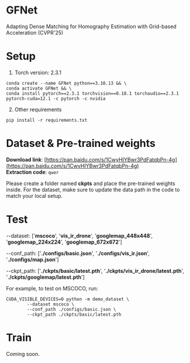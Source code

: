 # GFNet
Adapting Dense Matching for Homography Estimation with Grid-based Acceleration (CVPR'25)

# Setup
1. Torch version: 2.3.1
```
conda create --name GFNet python==3.10.13 && \
conda activate GFNet && \
conda install pytorch==2.3.1 torchvision==0.18.1 torchaudio==2.3.1 pytorch-cuda=12.1 -c pytorch -c nvidia
```
2. Other requirements
```
pip install -r requirements.txt
```

# Dataset & Pre-trained weights
**Download link**: [https://pan.baidu.com/s/1CwyHIYBwr3PdFatqbPn-4g](https://pan.baidu.com/s/1CwyHIYBwr3PdFatqbPn-4g)  
**Extraction code**: `qwer`

Please create a folder named **ckpts** and place the pre-trained weights inside.
For the dataset, make sure to update the data path in the code to match your local setup.

# Test

--dataset: ['**mscoco**', '**vis_ir_drone**', '**googlemap_448x448**', '**googlemap_224x224**', '**googlemap_672x672**']

--conf_path: ['**./configs/basic.json**', '**./configs/vis_ir.json**', '**./configs/map.json**']

--ckpt_path: ['**./ckpts/basic/latest.pth**', '**./ckpts/vis_ir_drone/latest.pth**', '**./ckpts/googlemap/latest.pth**']

For example, to test on MSCOCO, run:
```
CUDA_VISIBLE_DEVICES=0 python -m demo_dataset \
        --dataset mscoco \
        --conf_path ./configs/basic.json \
        --ckpt_path ./ckpts/basic/latest.pth
```

# Train

Coming soon.

